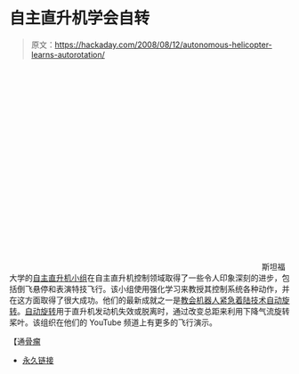 # 自主直升机学会自转

> 原文：<https://hackaday.com/2008/08/12/autonomous-helicopter-learns-autorotation/>

<object width="450" height="364"><param name="movie" value="http://www.youtube.com/v/3wI4dwqfIdc&amp;hl=en&amp;fs=1&amp;rel=0&amp;color1=0x3a3a3a&amp;color2=0x999999"> <param name="allowFullScreen" value="true"></object> 
斯坦福大学的[自主直升机小组](http://cs.stanford.edu/groups/helicopter/index.html)在自主直升机控制领域取得了一些令人印象深刻的进步，包括倒飞悬停和表演特技飞行。该小组使用强化学习来教授其控制系统各种动作，并在这方面取得了很大成功。他们的最新成就之一是[教会机器人紧急着陆技术自动旋转](http://smart-machines.blogspot.com/2008/08/robot-helicopter-learns-autorotation.html)。[自动旋转](http://www.copters.com/aero/autorotation.html)用于直升机发动机失效或脱离时，通过改变总距来利用下降气流旋转桨叶。该组织在他们的 YouTube 频道上有更多的飞行演示。

【通[骨瘤](http://www.botjunkie.com/2008/08/11/robocopters-perform-extreme-acrobatics/)

*   [永久链接](http://smart-machines.blogspot.com/2008/08/robot-helicopter-learns-autorotation.html)